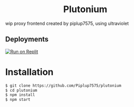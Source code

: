 <h1 align="center">Plutonium</h1>
<p>wip proxy frontend created by piplup7575, using ultraviolet</p>

## Deployments
[![Run on Replit](https://raw.githubusercontent.com/BinBashBanana/deploy-buttons/master/buttons/remade/replit.svg)](https://replit.com/github/Piplup7575/plutonium)

# Installation

```sh
$ git clone https://github.com/Piplup7575/plutonium
$ cd plutonium
$ npm install
$ npm start
```
